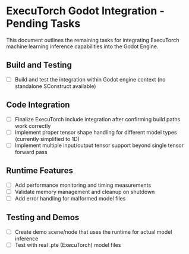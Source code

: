 # ExecuTorch Godot Integration - Pending Tasks

This document outlines the remaining tasks for integrating ExecuTorch machine learning inference capabilities into the Godot Engine.

## Build and Testing
- [ ] Build and test the integration within Godot engine context (no standalone SConstruct available)

## Code Integration
- [ ] Finalize ExecuTorch include integration after confirming build paths work correctly
- [ ] Implement proper tensor shape handling for different model types (currently simplified to 1D)
- [ ] Implement multiple input/output tensor support beyond single tensor forward pass

## Runtime Features
- [ ] Add performance monitoring and timing measurements
- [ ] Validate memory management and cleanup on shutdown
- [ ] Add error handling for malformed model files

## Testing and Demos
- [ ] Create demo scene/node that uses the runtime for actual model inference
- [ ] Test with real .pte (ExecuTorch) model files
